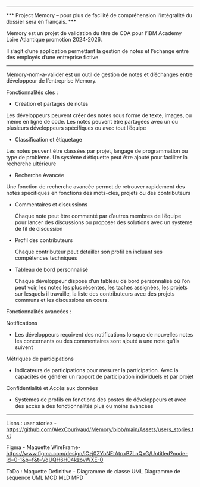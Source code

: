 _________________________________________________________________________________________________________________________
*** Project Memory – pour plus de facilité de compréhension l’intégralité du dossier sera en français. ***


Memory est un projet de validation du titre de CDA pour l’IBM Academy Loire Atlantique promotion 2024-2026.

Il s’agit d’une application permettant la gestion de notes et l’echange entre des employés d’une entreprise fictive
_________________________________________________________________________________________________________________________

Memory-nom-a-valider est un outil de gestion de notes et d’échanges entre développeur de l’entreprise Memory.

Fonctionnalités clés : 

  -	Création et partages de notes

Les développeurs peuvent créer des notes sous forme de texte, images, ou même en ligne de code. Les notes peuvent être partagées avec un ou plusieurs développeurs spécifiques ou avec tout l’équipe

-	Classification et étiquetage

Les notes peuvent être classées par projet, langage de programmation ou type de problème. Un système d’étiquette peut être ajouté pour faciliter la recherche ultérieure

  -	Recherche Avancée 

Une fonction de recherche avancée permet de retrouver rapidement des notes spécifiques en fonctions des mots-clés, projets ou des contributeurs

  -	Commentaires et discussions

    Chaque note peut être commenté par d’autres membres de l’équipe pour lancer des discussions ou proposer des solutions avec un système de fil de discussion

  -	Profil des contributeurs

    Chaque contributeur peut détailler son profil en incluant ses compétences techniques

  -	Tableau de bord personnalisé

    Chaque développeur dispose d’un tableau de bord personnalisé où l’on peut voir, les notes les plus récentes, les taches assignées, les projets sur lesquels il travaille, la liste des contributeurs avec des
    projets communs et les discussions en cours.


Fonctionnalités avancées :

Notifications

-	Les développeurs reçoivent des notifications lorsque de nouvelles notes les concernants ou des commentaires sont ajouté à une note qu’ils suivent

Métriques de participations 

-	Indicateurs de participations pour mesurer la participation. Avec la capacités de générer un rapport de participation individuels et par projet

Confidentialité et Accès aux données

  -	Systèmes de profils en fonctions des postes de développeurs et avec des accès à des fonctionnalités plus ou moins avancées



___________________________________________

Liens :
user stories - https://github.com/AlexCourivaud/Memory/blob/main/Assets/users_stories.txt

Figma - Maquette WireFrame- https://www.figma.com/design/iCzj0ZYoNEtAtpxB7LnQxG/Untitled?node-id=0-1&p=f&t=VqUQH6H04kzovWXE-0

ToDo : 
Maquette Definitive - 
Diagramme de classe UML
Diagramme de séquence UML
MCD 
MLD
MPD

